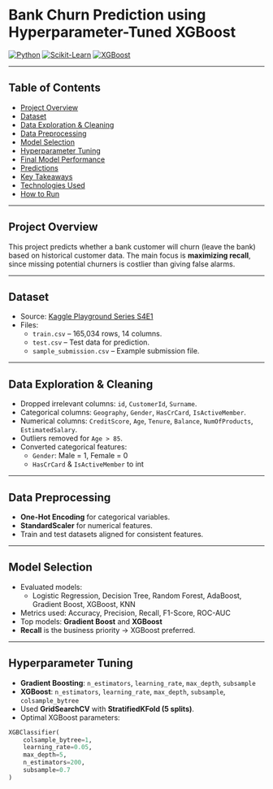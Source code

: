 # Bank Churn Prediction using Hyperparameter-Tuned XGBoost

[![Python](https://img.shields.io/badge/Python-3.10-blue?logo=python)](https://www.python.org/)
[![Scikit-Learn](https://img.shields.io/badge/Scikit--Learn-0.24-orange?logo=scikitlearn)](https://scikit-learn.org/)
[![XGBoost](https://img.shields.io/badge/XGBoost-1.7-red?logo=xgboost)](https://xgboost.readthedocs.io/)

---

## Table of Contents
- [Project Overview](#project-overview)
- [Dataset](#dataset)
- [Data Exploration & Cleaning](#data-exploration--cleaning)
- [Data Preprocessing](#data-preprocessing)
- [Model Selection](#model-selection)
- [Hyperparameter Tuning](#hyperparameter-tuning)
- [Final Model Performance](#final-model-performance)
- [Predictions](#predictions)
- [Key Takeaways](#key-takeaways)
- [Technologies Used](#technologies-used)
- [How to Run](#how-to-run)

---

## Project Overview
This project predicts whether a bank customer will churn (leave the bank) based on historical customer data. The main focus is **maximizing recall**, since missing potential churners is costlier than giving false alarms.

---

## Dataset
- Source: [Kaggle Playground Series S4E1](https://www.kaggle.com/competitions/playground-series-s4e1/overview)
- Files:
  - `train.csv` – 165,034 rows, 14 columns.
  - `test.csv` – Test data for prediction.
  - `sample_submission.csv` – Example submission file.

---

## Data Exploration & Cleaning
- Dropped irrelevant columns: `id`, `CustomerId`, `Surname`.
- Categorical columns: `Geography`, `Gender`, `HasCrCard`, `IsActiveMember`.
- Numerical columns: `CreditScore`, `Age`, `Tenure`, `Balance`, `NumOfProducts`, `EstimatedSalary`.
- Outliers removed for `Age > 85`.
- Converted categorical features:
  - `Gender`: Male = 1, Female = 0
  - `HasCrCard` & `IsActiveMember` to int

---

## Data Preprocessing
- **One-Hot Encoding** for categorical variables.
- **StandardScaler** for numerical features.
- Train and test datasets aligned for consistent features.

---

## Model Selection
- Evaluated models:
  - Logistic Regression, Decision Tree, Random Forest, AdaBoost, Gradient Boost, XGBoost, KNN
- Metrics used: Accuracy, Precision, Recall, F1-Score, ROC-AUC
- Top models: **Gradient Boost** and **XGBoost**
- **Recall** is the business priority → XGBoost preferred.

---

## Hyperparameter Tuning
- **Gradient Boosting**: `n_estimators`, `learning_rate`, `max_depth`, `subsample`
- **XGBoost**: `n_estimators`, `learning_rate`, `max_depth`, `subsample`, `colsample_bytree`
- Used **GridSearchCV** with **StratifiedKFold (5 splits)**.
- Optimal XGBoost parameters:
```python
XGBClassifier(
    colsample_bytree=1,
    learning_rate=0.05,
    max_depth=5,
    n_estimators=200,
    subsample=0.7
)

